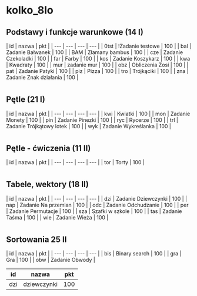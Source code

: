 # kolko_8lo

## Podstawy i funkcje warunkowe (14 I)

| id | nazwa | pkt |
| --- | --- | --- | --- |
| 0tst | !Zadanie testowe | 100 |
| bal | Zadanie Bałwanek | 100 |
| BAM | Złamany bambus | 100 |
| cze | Zadanie Czekoladki | 100 |
| far | Farby |	100 |
| kos |	Zadanie Koszykarz | 100 |
| kwa | Kwadraty | 100 |
| mur | zadanie mur | 100 |
| obz | Obliczenia Zosi | 100 |
| pat | Zadanie Patyki | 100 |
| piz | Pizza | 100 |
| tro | Trójkąciki | 100 |
| zna | Zadanie Znak działania | 100 |

#
## Pętle (21 I)

| id | nazwa | pkt |
| --- | --- | --- | --- |
| kwi |	Kwiatki | 100 |
| mon | Zadanie Monety | 100 |
| pin | Zadanie Pinezki | 100 |
| ryc | Rycerze | 100 |
| trl | Zadanie Trójkątowy lotek | 100 |
| wyk | Zadanie Wykreślanka | 100 |

#
## Pętle - ćwiczenia (11 II)

| id | nazwa | pkt |
| --- | --- | --- | --- |
| tor | Torty | 100 |

#
## Tabele, wektory (18 II)

| id | nazwa | pkt |
| --- | --- | --- | --- |
| dzi | Zadanie Dziewczynki | 100 |
| nap |	Zadanie Na przemian | 100 |
| odc | Zadanie Odchudzanie | 100 |
| per |	Zadanie Permutacje | 100 |
| sza | Szafki w szkole | 100 |
| tas | Zadanie Taśma | 100 |
| wie | Zadanie Wieża | 100 |

#
## Sortowania 25 II

| id | nazwa | pkt |
| --- | --- | --- | --- |
| bis |	Binary search | 100 |
| gra | Gra | 100 |
| obw |	Zadanie Obwody |  

| id | nazwa | pkt |
|-----|-------------|-----|
| dzi | dziewczynki | 100 |